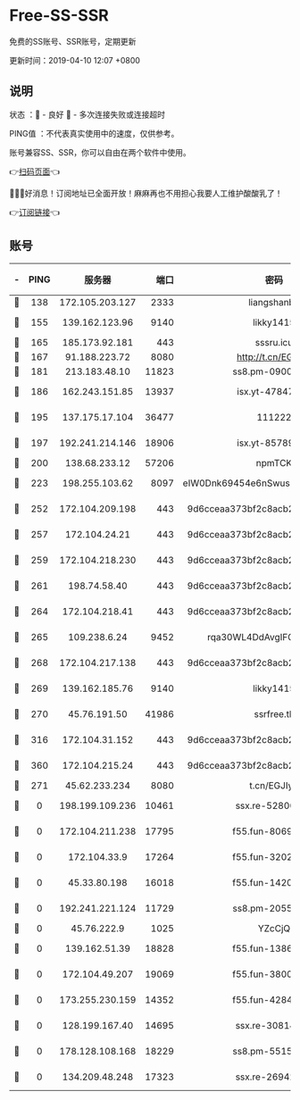 # Free-SS-SSR

免费的SS账号、SSR账号，定期更新

更新时间：2019-04-10 12:07 +0800

## 说明

状态     ：🙂 - 良好 🙁 - 多次连接失败或连接超时

PING值   ：不代表真实使用中的速度，仅供参考。

账号兼容SS、SSR，你可以自由在两个软件中使用。

👉[扫码页面](https://liesauer.github.io/Free-SS-SSR/)👈

🎉🎉🎉好消息！订阅地址已全面开放！麻麻再也不用担心我要人工维护酸酸乳了！

👉[订阅链接](https://www.liesauer.net/yogurt/subscribe?ACCESS_TOKEN=DAYxR3mMaZAsaqUb)👈

## 账号

|-|PING|服务器|端口|密码|加密方式|区域|
|:----:|:----:|:-----:|-----:|:----:|:----:|:----:|
|🙂|138|172.105.203.127|2333|liangshanbo|chacha20|JP|
|🙂|155|139.162.123.96|9140|likky1415|aes-256-cfb|JP|
|🙂|165|185.173.92.181|443|sssru.icu|rc4-md5|RU|
|🙂|167|91.188.223.72|8080|http://t.cn/EGJIyrl|rc4-md5|RU|
|🙂|181|213.183.48.10|11823|ss8.pm-09004026|rc4-md5|RU|
|🙂|186|162.243.151.85|13937|isx.yt-47847621|aes-256-cfb|US|
|🙂|195|137.175.17.104|36477|111222|aes-256-cfb|US|
|🙂|197|192.241.214.146|18906|isx.yt-85789665|aes-256-cfb|US|
|🙂|200|138.68.233.12|57206|npmTCK|rc4-md5|US|
|🙂|223|198.255.103.62|8097|eIW0Dnk69454e6nSwuspv9DmS201tQ0D|aes-256-cfb|US|
|🙂|252|172.104.209.198|443|9d6cceaa373bf2c8acb22e60b6a58be6|aes-256-cfb|US|
|🙂|257|172.104.24.21|443|9d6cceaa373bf2c8acb22e60b6a58be6|aes-256-cfb|US|
|🙂|259|172.104.218.230|443|9d6cceaa373bf2c8acb22e60b6a58be6|aes-256-cfb|US|
|🙂|261|198.74.58.40|443|9d6cceaa373bf2c8acb22e60b6a58be6|aes-256-cfb|US|
|🙂|264|172.104.218.41|443|9d6cceaa373bf2c8acb22e60b6a58be6|aes-256-cfb|US|
|🙂|265|109.238.6.24|9452|rqa30WL4DdAvgIFG6Fs3znzTa|aes-256-cfb|FR|
|🙂|268|172.104.217.138|443|9d6cceaa373bf2c8acb22e60b6a58be6|aes-256-cfb|US|
|🙂|269|139.162.185.76|9140|likky1415|aes-256-cfb|DE|
|🙂|270|45.76.191.50|41986|ssrfree.tk|aes-256-cfb|SG|
|🙂|316|172.104.31.152|443|9d6cceaa373bf2c8acb22e60b6a58be6|aes-256-cfb|US|
|🙂|360|172.104.215.24|443|9d6cceaa373bf2c8acb22e60b6a58be6|aes-256-cfb|US|
|🙂|271|45.62.233.234|8080|t.cn/EGJIyrl|rc4-md5|CA|
|🙁|0|198.199.109.236|10461|ssx.re-52800704|aes-256-cfb|US|
|🙁|0|172.104.211.238|17795|f55.fun-80693002|aes-256-cfb|US|
|🙁|0|172.104.33.9|17264|f55.fun-32023519|aes-256-cfb|SG|
|🙁|0|45.33.80.198|16018|f55.fun-14203121|aes-256-cfb|US|
|🙁|0|192.241.221.124|11729|ss8.pm-20551388|aes-256-cfb|US|
|🙁|0|45.76.222.9|1025|YZcCjQ|rc4-md5|JP|
|🙁|0|139.162.51.39|18828|f55.fun-13867294|aes-256-cfb|SG|
|🙁|0|172.104.49.207|19069|f55.fun-38005392|aes-256-cfb|SG|
|🙁|0|173.255.230.159|14352|f55.fun-42849450|aes-256-cfb|US|
|🙁|0|128.199.167.40|14695|ssx.re-30814768|aes-256-cfb|SG|
|🙁|0|178.128.108.168|18229|ss8.pm-55151453|aes-256-cfb|SG|
|🙁|0|134.209.48.248|17323|ssx.re-26942961|aes-256-cfb|US|

